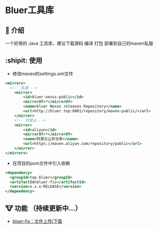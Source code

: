 # Bluer工具库

## :monkey: 介绍
一个好用的 Java 工具库，建议下载源码 编译 打包 部署到自己的maven私服

## :shipit: 使用

- 修改maven的settings.xml文件
~~~xml
<mirrors>
  <!-- 私服 -->
    <mirror>
        <id>bluer-nexus-public</id>
        <mirrorOf>*</mirrorOf>
        <name>bluer Nexus releases Repository</name>
        <url>http://bluer.top:8001/repository/maven-public/</url>
    </mirror>
    <!-- 阿里云 -->
    <mirror>
        <id>aliyun</id>
        <mirrorOf>*</mirrorOf>
        <name>阿里云公共仓库</name>
        <url>https://maven.aliyun.com/repository/public</url>
    </mirror>
</mirrors>
~~~
- 在项目的pom文件中引入依赖
~~~xml
<dependency>
  <groupId>top.bluer</groupId>
  <artifactId>bluer-fis</artifactId>
  <version>x.x.x-RELEASE</version>
</dependency>
~~~


## :cow: 功能 （持续更新中...）
- [bluer-fis：文件上传/下载](https://gitee.com/BluerTop/bluer-tool/blob/master/bluer-fis/README.md)

